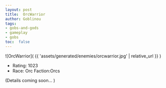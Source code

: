 ```yaml
---
layout: post
title:  OrcWarrior
author: Goblinou
tags:
- gobs-and-gods
- gameplay
- gobs
toc:  false
---
```


![OrcWarrior]( {{ 'assets/generated/enemies/orcwarrior.jpg' | relative_url }} )
- Rating: 1023
- Race: Orc  Faction:Orcs

(Details coming soon... )